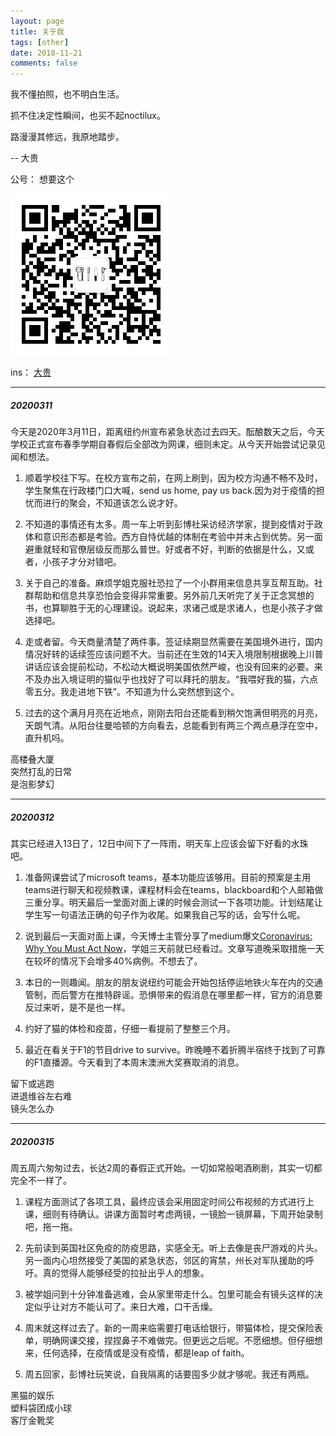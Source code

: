 ```yaml
---
layout: page
title: 关于我
tags: [other]
date: 2018-11-21
comments: false
---
```

    
我不懂拍照，也不明白生活。

抓不住决定性瞬间，也买不起noctilux。

路漫漫其修远，我原地踏步。

-- 大贵

公号： 想要这个

![](/assets/img/qr.jpg)

ins： [大贵](https://www.instagram.com/doiquy77/)

---

##### 20200311

今天是2020年3月11日，距离纽约州宣布紧急状态过去四天。酝酿数天之后，今天学校正式宣布春季学期自春假后全部改为网课，细则未定。从今天开始尝试记录见闻和想法。

1. 顺着学校往下写。在校方宣布之前，在网上刷到，因为校方沟通不畅不及时，学生聚焦在行政楼门口大喊，send us home, pay us back.因为对于疫情的担忧而进行的聚会，不知道该怎么说才好。

2. 不知道的事情还有太多。周一车上听到彭博社采访经济学家，提到疫情对于政体和意识形态都是考验。西方自恃优越的体制在考验中并未占到优势。另一面避重就轻和官僚层级反而那么普世。好或者不好，判断的依据是什么，又或者，小孩子才分对错吧。

3. 关于自己的准备。麻烦学姐克服社恐拉了一个小群用来信息共享互帮互助。社群帮助和信息共享恐怕会变得非常重要。另外前几天听完了关于正念冥想的书，也算聊胜于无的心理建设。说起来，求诸己或是求诸人，也是小孩子才做选择吧。

4. 走或者留。今天商量清楚了两件事。签证续期显然需要在美国境外进行，国内情况好转的话续签应该问题不大。当前还在生效的14天入境限制根据晚上川普讲话应该会提前松动，不松动大概说明美国依然严峻，也没有回来的必要。来不及办出入境证明的猫似乎也找好了可以拜托的朋友。“我喂好我的猫，六点零五分。我走进地下铁”。不知道为什么突然想到这个。

5. 过去的这个满月月亮在近地点，刚刚去阳台还能看到稍欠饱满但明亮的月亮，天朗气清。从阳台往曼哈顿的方向看去，总能看到有两三个两点悬浮在空中，直升机吗。

高楼叠大厦<br/>突然打乱的日常<br/>是泡影梦幻

---

##### 20200312

其实已经进入13日了，12日中间下了一阵雨，明天车上应该会留下好看的水珠吧。

1. 准备网课尝试了microsoft teams，基本功能应该够用。目前的预案是主用teams进行聊天和视频教课，课程材料会在teams，blackboard和个人邮箱做三重分享。明天最后一堂面对面上课的时候会测试一下各项功能。计划结尾让学生写一句语法正确的句子作为收尾。如果我自己写的话，会写什么呢。

2. 说到最后一天面对面上课，今天博士主管分享了medium爆文[Coronavirus: Why You Must Act Now](https://medium.com/@tomaspueyo/coronavirus-act-today-or-people-will-die-f4d3d9cd99ca)，学姐三天前就已经看过。文章写道晚采取措施一天在较坏的情况下会增多40%病例。不想去了。

3. 本日的一则趣闻。朋友的朋友说纽约可能会开始包括停运地铁火车在内的交通管制，而后警方在推特辟谣。恐惧带来的假消息在哪里都一样，官方的消息要反过来听，是不是也一样。

4. 约好了猫的体检和疫苗，仔细一看提前了整整三个月。

5. 最近在看关于F1的节目drive to survive。昨晚睡不着折腾半宿终于找到了可靠的F1直播源。今天看到了本周末澳洲大奖赛取消的消息。

留下或逃跑<br/>进退维谷左右难<br/>镜头怎么办

---

##### 20200315

周五周六匆匆过去，长达2周的春假正式开始。一切如常般喝酒刷剧，其实一切都完全不一样了。

1. 课程方面测试了各项工具，最终应该会采用固定时间公布视频的方式进行上课，细则有待确认。讲课方面暂时考虑两镜，一镜脸一镜屏幕，下周开始录制吧，拖一拖。

2. 先前读到英国社区免疫的防疫思路，实感全无。听上去像是丧尸游戏的片头。另一面内心坦然接受了美国的紧急状态，邻区的宵禁，州长对军队援助的呼吁。真的觉得人能够经受的拉扯出乎人的想象。

3. 被学姐问到十分钟准备逃难，会从家里带走什么。包里可能会有镜头这样的决定似乎让对方不能认可了。来日大难，口干舌燥。

4. 周末就这样过去了。新的一周来临需要打电话给银行，带猫体检，提交保险表单，明确网课交接，捏捏鼻子不难做完。但更远之后呢。不愿细想。但仔细想来，任何选择，在疫情或是没有疫情，都是leap of faith。

5. 周五回家，彭博社玩笑说，自我隔离的话要囤多少就才够呢。我还有两瓶。

黑猫的娱乐<br/>塑料袋团成小球<br/>客厅金靴奖



